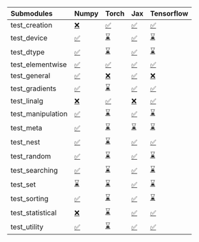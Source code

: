 | Submodules        | Numpy                                                                                                                           | Torch                                                                                                                           | Jax                                                                                                                             | Tensorflow                                                                                                                      |
|:------------------|:--------------------------------------------------------------------------------------------------------------------------------|:--------------------------------------------------------------------------------------------------------------------------------|:--------------------------------------------------------------------------------------------------------------------------------|:--------------------------------------------------------------------------------------------------------------------------------|
| test_creation     | <a href="https://github.com/unifyai/ivy/runs/8052341021?check_suite_focus=true" rel="noopener noreferrer" target="_blank">❌</a> | <a href="https://github.com/unifyai/ivy/runs/8052341593?check_suite_focus=true" rel="noopener noreferrer" target="_blank">✅</a> | <a href="https://github.com/unifyai/ivy/runs/8052342209?check_suite_focus=true" rel="noopener noreferrer" target="_blank">✅</a> | <a href="https://github.com/unifyai/ivy/runs/8052342711?check_suite_focus=true" rel="noopener noreferrer" target="_blank">✅</a> |
| test_device       | <a href="https://github.com/unifyai/ivy/runs/8052341049?check_suite_focus=true" rel="noopener noreferrer" target="_blank">✅</a> | <a href="https://github.com/unifyai/ivy/runs/8052341653?check_suite_focus=true" rel="noopener noreferrer" target="_blank">⌛</a> | <a href="https://github.com/unifyai/ivy/runs/8052342238?check_suite_focus=true" rel="noopener noreferrer" target="_blank">✅</a> | <a href="https://github.com/unifyai/ivy/runs/8052342734?check_suite_focus=true" rel="noopener noreferrer" target="_blank">⌛</a> |
| test_dtype        | <a href="https://github.com/unifyai/ivy/runs/8052341083?check_suite_focus=true" rel="noopener noreferrer" target="_blank">✅</a> | <a href="https://github.com/unifyai/ivy/runs/8052341692?check_suite_focus=true" rel="noopener noreferrer" target="_blank">⌛</a> | <a href="https://github.com/unifyai/ivy/runs/8052342269?check_suite_focus=true" rel="noopener noreferrer" target="_blank">✅</a> | <a href="https://github.com/unifyai/ivy/runs/8052342784?check_suite_focus=true" rel="noopener noreferrer" target="_blank">⌛</a> |
| test_elementwise  | <a href="https://github.com/unifyai/ivy/runs/8052341116?check_suite_focus=true" rel="noopener noreferrer" target="_blank">✅</a> | <a href="https://github.com/unifyai/ivy/runs/8052341730?check_suite_focus=true" rel="noopener noreferrer" target="_blank">✅</a> | <a href="https://github.com/unifyai/ivy/runs/8052342290?check_suite_focus=true" rel="noopener noreferrer" target="_blank">✅</a> | <a href="https://github.com/unifyai/ivy/runs/8052342811?check_suite_focus=true" rel="noopener noreferrer" target="_blank">✅</a> |
| test_general      | <a href="https://github.com/unifyai/ivy/runs/8052341146?check_suite_focus=true" rel="noopener noreferrer" target="_blank">✅</a> | <a href="https://github.com/unifyai/ivy/runs/8052341770?check_suite_focus=true" rel="noopener noreferrer" target="_blank">❌</a> | <a href="https://github.com/unifyai/ivy/runs/8052342317?check_suite_focus=true" rel="noopener noreferrer" target="_blank">✅</a> | <a href="https://github.com/unifyai/ivy/runs/8052342837?check_suite_focus=true" rel="noopener noreferrer" target="_blank">❌</a> |
| test_gradients    | <a href="https://github.com/unifyai/ivy/runs/8052341172?check_suite_focus=true" rel="noopener noreferrer" target="_blank">✅</a> | <a href="https://github.com/unifyai/ivy/runs/8052341813?check_suite_focus=true" rel="noopener noreferrer" target="_blank">⌛</a> | <a href="https://github.com/unifyai/ivy/runs/8052342346?check_suite_focus=true" rel="noopener noreferrer" target="_blank">✅</a> | <a href="https://github.com/unifyai/ivy/runs/8052342868?check_suite_focus=true" rel="noopener noreferrer" target="_blank">✅</a> |
| test_linalg       | <a href="https://github.com/unifyai/ivy/runs/8052341196?check_suite_focus=true" rel="noopener noreferrer" target="_blank">❌</a> | <a href="https://github.com/unifyai/ivy/runs/8052341854?check_suite_focus=true" rel="noopener noreferrer" target="_blank">✅</a> | <a href="https://github.com/unifyai/ivy/runs/8052342378?check_suite_focus=true" rel="noopener noreferrer" target="_blank">❌</a> | <a href="https://github.com/unifyai/ivy/runs/8052342904?check_suite_focus=true" rel="noopener noreferrer" target="_blank">✅</a> |
| test_manipulation | <a href="https://github.com/unifyai/ivy/runs/8052341227?check_suite_focus=true" rel="noopener noreferrer" target="_blank">✅</a> | <a href="https://github.com/unifyai/ivy/runs/8052341899?check_suite_focus=true" rel="noopener noreferrer" target="_blank">⌛</a> | <a href="https://github.com/unifyai/ivy/runs/8052342403?check_suite_focus=true" rel="noopener noreferrer" target="_blank">✅</a> | <a href="https://github.com/unifyai/ivy/runs/8052342960?check_suite_focus=true" rel="noopener noreferrer" target="_blank">⌛</a> |
| test_meta         | <a href="https://github.com/unifyai/ivy/runs/8052341260?check_suite_focus=true" rel="noopener noreferrer" target="_blank">✅</a> | <a href="https://github.com/unifyai/ivy/runs/8052341958?check_suite_focus=true" rel="noopener noreferrer" target="_blank">⌛</a> | <a href="https://github.com/unifyai/ivy/runs/8052342426?check_suite_focus=true" rel="noopener noreferrer" target="_blank">⌛</a> | <a href="https://github.com/unifyai/ivy/runs/8052343002?check_suite_focus=true" rel="noopener noreferrer" target="_blank">⌛</a> |
| test_nest         | <a href="https://github.com/unifyai/ivy/runs/8052341286?check_suite_focus=true" rel="noopener noreferrer" target="_blank">✅</a> | <a href="https://github.com/unifyai/ivy/runs/8052342016?check_suite_focus=true" rel="noopener noreferrer" target="_blank">⌛</a> | <a href="https://github.com/unifyai/ivy/runs/8052342448?check_suite_focus=true" rel="noopener noreferrer" target="_blank">✅</a> | <a href="https://github.com/unifyai/ivy/runs/8052343038?check_suite_focus=true" rel="noopener noreferrer" target="_blank">✅</a> |
| test_random       | <a href="https://github.com/unifyai/ivy/runs/8052341325?check_suite_focus=true" rel="noopener noreferrer" target="_blank">✅</a> | <a href="https://github.com/unifyai/ivy/runs/8052342054?check_suite_focus=true" rel="noopener noreferrer" target="_blank">⌛</a> | <a href="https://github.com/unifyai/ivy/runs/8052342475?check_suite_focus=true" rel="noopener noreferrer" target="_blank">✅</a> | <a href="https://github.com/unifyai/ivy/runs/8052343081?check_suite_focus=true" rel="noopener noreferrer" target="_blank">⌛</a> |
| test_searching    | <a href="https://github.com/unifyai/ivy/runs/8052341370?check_suite_focus=true" rel="noopener noreferrer" target="_blank">✅</a> | <a href="https://github.com/unifyai/ivy/runs/8052342091?check_suite_focus=true" rel="noopener noreferrer" target="_blank">⌛</a> | <a href="https://github.com/unifyai/ivy/runs/8052342514?check_suite_focus=true" rel="noopener noreferrer" target="_blank">✅</a> | <a href="https://github.com/unifyai/ivy/runs/8052343116?check_suite_focus=true" rel="noopener noreferrer" target="_blank">⌛</a> |
| test_set          | <a href="https://github.com/unifyai/ivy/runs/8052341413?check_suite_focus=true" rel="noopener noreferrer" target="_blank">⌛</a> | <a href="https://github.com/unifyai/ivy/runs/8052342120?check_suite_focus=true" rel="noopener noreferrer" target="_blank">⌛</a> | <a href="https://github.com/unifyai/ivy/runs/8052342558?check_suite_focus=true" rel="noopener noreferrer" target="_blank">✅</a> | <a href="https://github.com/unifyai/ivy/runs/8052343140?check_suite_focus=true" rel="noopener noreferrer" target="_blank">⌛</a> |
| test_sorting      | <a href="https://github.com/unifyai/ivy/runs/8052341456?check_suite_focus=true" rel="noopener noreferrer" target="_blank">✅</a> | <a href="https://github.com/unifyai/ivy/runs/8052342137?check_suite_focus=true" rel="noopener noreferrer" target="_blank">⌛</a> | <a href="https://github.com/unifyai/ivy/runs/8052342601?check_suite_focus=true" rel="noopener noreferrer" target="_blank">✅</a> | <a href="https://github.com/unifyai/ivy/runs/8052343172?check_suite_focus=true" rel="noopener noreferrer" target="_blank">⌛</a> |
| test_statistical  | <a href="https://github.com/unifyai/ivy/runs/8052341515?check_suite_focus=true" rel="noopener noreferrer" target="_blank">❌</a> | <a href="https://github.com/unifyai/ivy/runs/8052342164?check_suite_focus=true" rel="noopener noreferrer" target="_blank">⌛</a> | <a href="https://github.com/unifyai/ivy/runs/8052342637?check_suite_focus=true" rel="noopener noreferrer" target="_blank">✅</a> | <a href="https://github.com/unifyai/ivy/runs/8052343201?check_suite_focus=true" rel="noopener noreferrer" target="_blank">✅</a> |
| test_utility      | <a href="https://github.com/unifyai/ivy/runs/8052341557?check_suite_focus=true" rel="noopener noreferrer" target="_blank">✅</a> | <a href="https://github.com/unifyai/ivy/runs/8052342184?check_suite_focus=true" rel="noopener noreferrer" target="_blank">⌛</a> | <a href="https://github.com/unifyai/ivy/runs/8052342685?check_suite_focus=true" rel="noopener noreferrer" target="_blank">✅</a> | <a href="https://github.com/unifyai/ivy/runs/8052343231?check_suite_focus=true" rel="noopener noreferrer" target="_blank">✅</a> |
